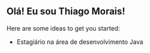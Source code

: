 ## Olá! Eu sou Thiago Morais!


Here are some ideas to get you started:

-  Estagiário na área de desenvolvimento Java
